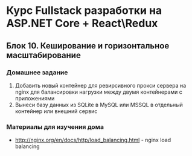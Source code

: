 # Курс Fullstack разработки на ASP.NET Core + React\Redux

## Блок 10. Кеширование и горизонтальное масштабирование

### Домашнее задание

1. Добавить новый контейнер для ревирсивного прокси сервера на nginx для балансировки нагрузки между двумя контейнерами с приложениями
2. Вынеси базу данных из SQLite в MySQL или MSSQL в отдельный контейнер или внешний сервис

### Материалы для изучения дома

- <http://nginx.org/en/docs/http/load_balancing.html> - nginx load balancing
